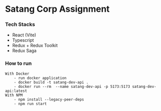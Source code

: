 # Satang Corp Assignment
### Tech Stacks
- React (Vite)
- Typescript
- Redux + Redux Toolkit
- Redux Saga

### How to run
    With Docker
        - run docker application
        - docker build -t satang-dev-api .
        - docker run --rm  --name satang-dev-api -p 5173:5173 satang-dev-api:latest
    With NPM
        - npm install --legacy-peer-deps
        - npm run start